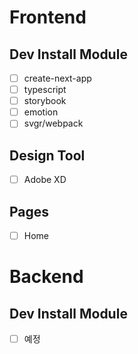 # Frontend

## Dev Install Module

-   [ ] create-next-app
-   [ ] typescript
-   [ ] storybook
-   [ ] emotion
-   [ ] svgr/webpack

## Design Tool

-   [ ] Adobe XD

## Pages

-   [ ] Home

# Backend

## Dev Install Module

-   [ ] 예정
